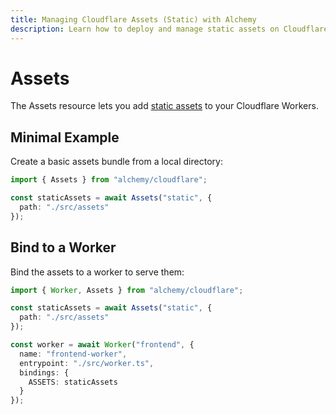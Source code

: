 ```yaml
---
title: Managing Cloudflare Assets (Static) with Alchemy
description: Learn how to deploy and manage static assets on Cloudflare using Alchemy for optimal performance and delivery.
---
```


# Assets

The Assets resource lets you add [static assets](https://developers.cloudflare.com/workers/configuration/sites/) to your Cloudflare Workers.

## Minimal Example

Create a basic assets bundle from a local directory:

```ts
import { Assets } from "alchemy/cloudflare";

const staticAssets = await Assets("static", {
  path: "./src/assets"
});
```

## Bind to a Worker

Bind the assets to a worker to serve them:

```ts
import { Worker, Assets } from "alchemy/cloudflare";

const staticAssets = await Assets("static", {
  path: "./src/assets"
});

const worker = await Worker("frontend", {
  name: "frontend-worker", 
  entrypoint: "./src/worker.ts",
  bindings: {
    ASSETS: staticAssets
  }
});
```
